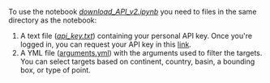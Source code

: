 To use the notebook [_download_API_v2.ipynb_](./download_API_v2.ipynb) you need to files in the same directory as the notebook:

1. A text file ([_api_key.txt_](./api_key.txt)) containing your personal API key. Once you're logged in, you can request your API key in this [link](https://dahiti.dgfi.tum.de/en/frequently-asked-questions/api-key/).
2. A YML file ([arguments.yml](./arguments.yml)) with the arguments used to filter the targets. You can select targets based on continent, country, basin, a bounding box, or type of point.